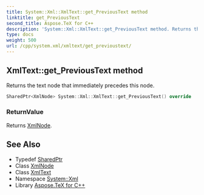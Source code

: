 ```yaml
---
title: System::Xml::XmlText::get_PreviousText method
linktitle: get_PreviousText
second_title: Aspose.TeX for C++
description: 'System::Xml::XmlText::get_PreviousText method. Returns the text node that immediately precedes this node in C++.'
type: docs
weight: 500
url: /cpp/system.xml/xmltext/get_previoustext/
---
```

## XmlText::get_PreviousText method


Returns the text node that immediately precedes this node.

```cpp
SharedPtr<XmlNode> System::Xml::XmlText::get_PreviousText() override
```


### ReturnValue

Returns [XmlNode](../../xmlnode/).

## See Also

* Typedef [SharedPtr](../../../system/sharedptr/)
* Class [XmlNode](../../xmlnode/)
* Class [XmlText](../)
* Namespace [System::Xml](../../)
* Library [Aspose.TeX for C++](../../../)
